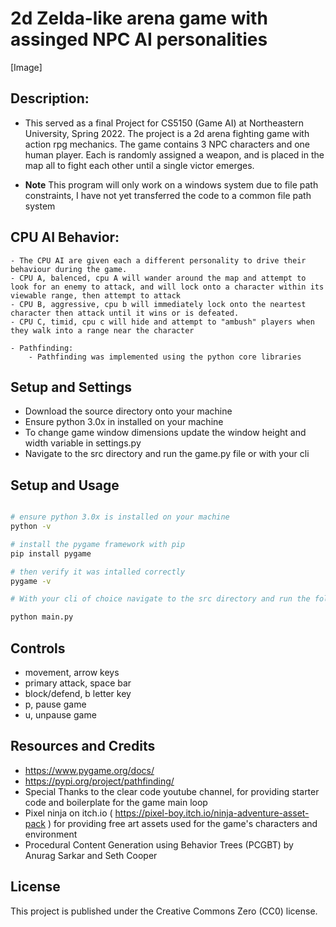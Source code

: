 # 2d Zelda-like arena game with assinged NPC AI personalities


[Image]

## Description: 
- This served as a final Project for CS5150 (Game AI) at Northeastern University, Spring 2022. The project is a 2d arena fighting game with action rpg mechanics. The game contains 3 NPC characters and one human player. Each is randomly assigned a weapon, and is placed in the map all to fight each other until a single victor emerges.

- **Note** This program will only work on a windows system due to file path constraints, I have not yet transferred the code to a common file path system

## CPU AI Behavior: 
    - The CPU AI are given each a different personality to drive their behaviour during the game.
    - CPU A, balenced, cpu A will wander around the map and attempt to look for an enemy to attack, and will lock onto a character within its viewable range, then attempt to attack
    - CPU B, aggressive, cpu b will immediately lock onto the neartest character then attack until it wins or is defeated.
    - CPU C, timid, cpu c will hide and attempt to "ambush" players when they walk into a range near the character

    - Pathfinding:
        - Pathfinding was implemented using the python core libraries 

## Setup and Settings
- Download the source directory onto your machine 
- Ensure python 3.0x in installed on your machine 
- To change game window dimensions update the window height and width variable in settings.py
- Navigate to the src directory and run the game.py file or with your cli


## Setup and Usage

```bash

# ensure python 3.0x is installed on your machine
python -v

# install the pygame framework with pip 
pip install pygame

# then verify it was intalled correctly
pygame -v

# With your cli of choice navigate to the src directory and run the following command to start the game

python main.py 

``` 

## Controls

- movement, arrow keys
- primary attack, space bar
- block/defend, b letter key
- p, pause game
- u, unpause game

## Resources and Credits
- https://www.pygame.org/docs/
- https://pypi.org/project/pathfinding/
- Special Thanks to the clear code youtube channel, for providing starter code and boilerplate for the game main loop 
- Pixel ninja on itch.io ( https://pixel-boy.itch.io/ninja-adventure-asset-pack ) for providing free art assets used for the game's characters and environment 
- Procedural Content Generation using Behavior Trees (PCGBT) by 
Anurag Sarkar and Seth Cooper



## License 

This project is published under the Creative Commons Zero (CC0) license.
